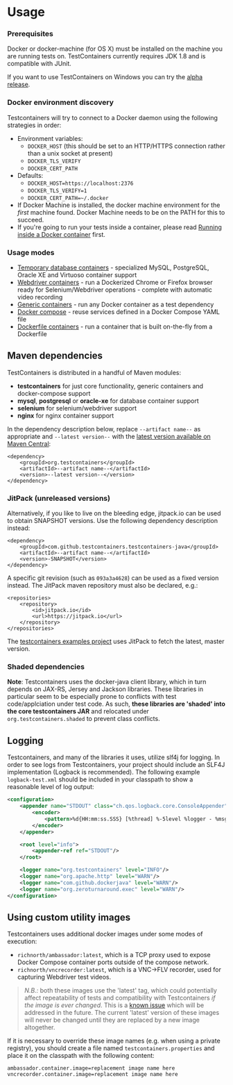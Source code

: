 # Usage

### Prerequisites

Docker or docker-machine (for OS X) must be installed on the machine you are running tests on. TestContainers currently requires JDK 1.8 and is compatible with JUnit.

If you want to use TestContainers on Windows you can try the [alpha release](usage/windows_support.md).

### Docker environment discovery

Testcontainers will try to connect to a Docker daemon using the following strategies in order:

* Environment variables:
	* `DOCKER_HOST` (this should be set to an HTTP/HTTPS connection rather than a unix socket at present)
	* `DOCKER_TLS_VERIFY`
	* `DOCKER_CERT_PATH`
* Defaults:
	* `DOCKER_HOST=https://localhost:2376`
	* `DOCKER_TLS_VERIFY=1`
	* `DOCKER_CERT_PATH=~/.docker`
* If Docker Machine is installed, the docker machine environment for the *first* machine found. Docker Machine needs to be on the PATH for this to succeed.
* If you're going to run your tests inside a container, please read [Running inside a Docker container](usage/inside_docker.md) first.

### Usage modes

* [Temporary database containers](usage/database_containers.md) - specialized MySQL, PostgreSQL, Oracle XE and Virtuoso container support
* [Webdriver containers](usage/webdriver_containers.md) - run a Dockerized Chrome or Firefox browser ready for Selenium/Webdriver operations - complete with automatic video recording
* [Generic containers](usage/generic_containers.md) - run any Docker container as a test dependency
* [Docker compose](usage/docker_compose.md) - reuse services defined in a Docker Compose YAML file
* [Dockerfile containers](usage/dockerfile.md) - run a container that is built on-the-fly from a Dockerfile

## Maven dependencies

TestContainers is distributed in a handful of Maven modules:

* **testcontainers** for just core functionality, generic containers and docker-compose support
* **mysql**, **postgresql** or **oracle-xe** for database container support
* **selenium** for selenium/webdriver support
* **nginx** for nginx container support

In the dependency description below, replace `--artifact name--` as appropriate and `--latest version--` with the [latest version available on Maven Central](https://search.maven.org/#search%7Cga%7C1%7Cg%3A%22org.testcontainers%22):

    <dependency>
        <groupId>org.testcontainers</groupId>
        <artifactId>--artifact name--</artifactId>
        <version>--latest version--</version>
    </dependency>

### JitPack (unreleased versions)

Alternatively, if you like to live on the bleeding edge, jitpack.io can be used to obtain SNAPSHOT versions.
Use the following dependency description instead:

	<dependency>
	    <groupId>com.github.testcontainers.testcontainers-java</groupId>
	    <artifactId>--artifact name--</artifactId>
	    <version>-SNAPSHOT</version>
	</dependency>

A specific git revision (such as `093a3a4628`) can be used as a fixed version instead. The JitPack maven repository must also be declared, e.g.:

	<repositories>
		<repository>
		    <id>jitpack.io</id>
		    <url>https://jitpack.io</url>
		</repository>
	</repositories>
	
The [testcontainers examples project](https://github.com/testcontainers/testcontainers-java-examples) uses JitPack to fetch the latest, master version.

### Shaded dependencies

**Note**: Testcontainers uses the docker-java client library, which in turn depends on JAX-RS, Jersey and Jackson
libraries. These libraries in particular seem to be especially prone to conflicts with test code/applciation under test
 code. As such, **these libraries are 'shaded' into the core testcontainers JAR** and relocated
 under `org.testcontainers.shaded` to prevent class conflicts.

## Logging

Testcontainers, and many of the libraries it uses, utilize slf4j for logging. In order to see logs from Testcontainers,
your project should include an SLF4J implementation (Logback is recommended). The following example `logback-test.xml`
should be included in your classpath to show a reasonable level of log output:

```xml
<configuration>
    <appender name="STDOUT" class="ch.qos.logback.core.ConsoleAppender">
        <encoder>
            <pattern>%d{HH:mm:ss.SSS} [%thread] %-5level %logger - %msg%n</pattern>
        </encoder>
    </appender>

    <root level="info">
        <appender-ref ref="STDOUT"/>
    </root>

    <logger name="org.testcontainers" level="INFO"/>
    <logger name="org.apache.http" level="WARN"/>
    <logger name="com.github.dockerjava" level="WARN"/>
    <logger name="org.zeroturnaround.exec" level="WARN"/>
</configuration>
```

## Using custom utility images

Testcontainers uses additional docker images under some modes of execution: 

* `richnorth/ambassador:latest`, which is a TCP proxy used to expose Docker Compose container ports outside of the compose network.
* `richnorth/vncrecorder:latest`, which is a VNC->FLV recorder, used for capturing Webdriver test videos.

> *N.B.:* both these images use the 'latest' tag, which could potentially affect repeatability of tests and compatibility with Testcontainers _if the image is ever changed_. This is a [known issue](https://github.com/testcontainers/testcontainers-java/issues/276) which will be addressed in the future. The current 'latest' version of these images will never be changed until they are replaced by a new image altogether.

If it is necessary to override these image names (e.g. when using a private registry), you should create a file named `testcontainers.properties` and place it on the classpath with the following content:

```properties
ambassador.container.image=replacement image name here
vncrecorder.container.image=replacement image name here
```
